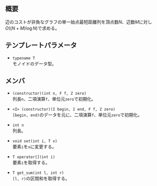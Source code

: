 ## 概要
辺のコストが非負なグラフの単一始点最短距離列を頂点数$N$、辺数$M$に対し$O((N+M)\log N)$で求める。

## テンプレートパラメータ
- `typename T`  
モノイドのデータ型。

## メンバ
- `(constructor)(int n, F f, Z zero)`  
列長`n`、二項演算`f`、単位元`zero`で初期化。

- `<I> (constructor)(I begin, I end, F f, Z zero)`  
`[begin, end)`のデータを元に、二項演算`f`、単位元`zero`で初期化。

- `int n`  
列長。

- `void set(int i, T x)`  
要素`i`を`x`に変更する。

- `T operator[](int i)`  
要素`i`を取得する。

- `T get_sum(int l, int r)`  
`[l, r)`の区間和を取得する。